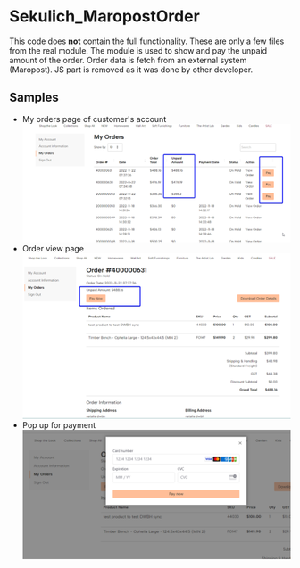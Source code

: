 # Sekulich_MaropostOrder
This code does __not__ contain the full functionality. These are only a few files from the real module. The module is used to show and pay the unpaid amount of the order. Order data is fetch from an external system (Maropost).
JS part is removed as it was done by other developer.

## Samples
* My orders page of customer's account
![my orders](my_orders.png)
* Order view page
  ![order view](order_view.png)
* Pop up for payment
![payment](payment_popup.png)
